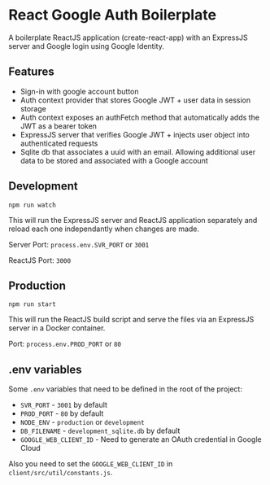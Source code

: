 # React Google Auth Boilerplate
A boilerplate ReactJS application (create-react-app) with an ExpressJS server and Google login using Google Identity.

## Features
- Sign-in with google account button
- Auth context provider that stores Google JWT + user data in session storage
- Auth context exposes an authFetch method that automatically adds the JWT as a bearer token
- ExpressJS server that verifies Google JWT + injects user object into authenticated requests
- Sqlite db that associates a uuid with an email. Allowing additional user data to be stored and associated with a Google account

## Development
`npm run watch`

This will run the ExpressJS server and ReactJS application separately and reload each one independantly when changes are made.

Server Port: `process.env.SVR_PORT` or `3001`

ReactJS Port: `3000`

## Production
`npm run start`

This will run the ReactJS build script and serve the files via an ExpressJS server in a Docker container.


Port: `process.env.PROD_PORT` or `80`

## .env variables
Some `.env` variables that need to be defined in the root of the project:

- `SVR_PORT` - `3001` by default
- `PROD_PORT` - `80` by default
- `NODE_ENV` - `production` or `development`
- `DB_FILENAME` - `development_sqlite.db` by default
- `GOOGLE_WEB_CLIENT_ID` - Need to generate an OAuth credential in Google Cloud

Also you need to set the `GOOGLE_WEB_CLIENT_ID` in `client/src/util/constants.js`.
